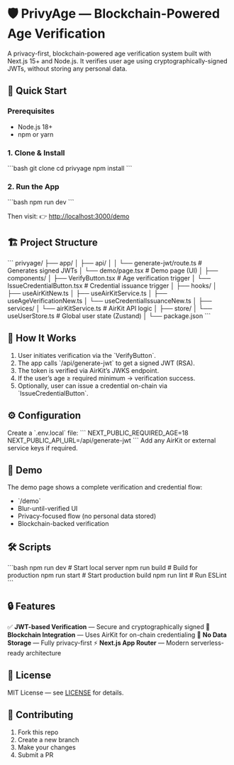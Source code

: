 # 🛡️ PrivyAge — Blockchain-Powered Age Verification

A privacy-first, blockchain-powered age verification system built with Next.js 15+ and Node.js.
It verifies user age using cryptographically-signed JWTs, without storing any personal data.

## 🚀 Quick Start

### Prerequisites

- Node.js 18+
- npm or yarn

### 1. Clone & Install

\`\`\`bash
git clone <repository-url>
cd privyage
npm install
\`\`\`

### 2. Run the App

\`\`\`bash
npm run dev
\`\`\`

Then visit:
👉 [http://localhost:3000/demo](http://localhost:3000/demo)

## 🏗️ Project Structure

\`\`\`
privyage/
├── app/
│ ├── api/
│ │ └── generate-jwt/route.ts # Generates signed JWTs
│ └── demo/page.tsx # Demo page (UI)
│
├── components/
│ ├── VerifyButton.tsx # Age verification trigger
│ └── IssueCredentialButton.tsx # Credential issuance trigger
│
├── hooks/
│ ├── useAirKitNew.ts
│ ├── useAirKitService.ts
│ ├── useAgeVerificationNew.ts
│ └── useCredentialIssuanceNew.ts
│
├── services/
│ └── airKitService.ts # AirKit API logic
│
├── store/
│ └── useUserStore.ts # Global user state (Zustand)
│
└── package.json
\`\`\`

## 🔐 How It Works

1. User initiates verification via the \`VerifyButton\`.
2. The app calls \`/api/generate-jwt\` to get a signed JWT (RSA).
3. The token is verified via AirKit’s JWKS endpoint.
4. If the user’s age ≥ required minimum → verification success.
5. Optionally, user can issue a credential on-chain via \`IssueCredentialButton\`.

## ⚙️ Configuration

Create a \`.env.local\` file:
\`\`\`
NEXT_PUBLIC_REQUIRED_AGE=18
NEXT_PUBLIC_API_URL=/api/generate-jwt
\`\`\`
Add any AirKit or external service keys if required.

## 🧪 Demo

The demo page shows a complete verification and credential flow:

- \`/demo\`
- Blur-until-verified UI
- Privacy-focused flow (no personal data stored)
- Blockchain-backed verification

## 🛠️ Scripts

\`\`\`bash
npm run dev # Start local server
npm run build # Build for production
npm run start # Start production build
npm run lint # Run ESLint
\`\`\`

## 🔒 Features

✅ **JWT-based Verification** — Secure and cryptographically signed
🧠 **Blockchain Integration** — Uses AirKit for on-chain credentialing
🚫 **No Data Storage** — Fully privacy-first
⚡ **Next.js App Router** — Modern serverless-ready architecture

## 📄 License

MIT License — see [LICENSE](#) for details.

## 🤝 Contributing

1. Fork this repo
2. Create a new branch
3. Make your changes
4. Submit a PR
